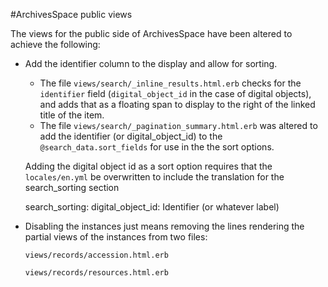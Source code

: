 #ArchivesSpace public views

The views for the public side of ArchivesSpace have been altered to achieve the following:

* Add the identifier column to the display and allow for sorting.
   * The file `views/search/_inline_results.html.erb` checks for the `identifier` field (`digital_object_id` in the case of digital objects), and adds that as a floating span to display to the right of the linked title of the item.
   * The file `views/search/_pagination_summary.html.erb` was altered to add the identifier (or digital_object_id) to the `@search_data.sort_fields` for use in the the sort options.

	Adding the digital object id as a sort option requires that the `locales/en.yml` be overwritten to include the translation for the search_sorting section

	search_sorting:
		digital_object_id: Identifier (or whatever label)

- Disabling the instances just means removing the lines rendering the partial views of the instances from two files:
   
   `views/records/accession.html.erb`
   
   `views/records/resources.html.erb`
